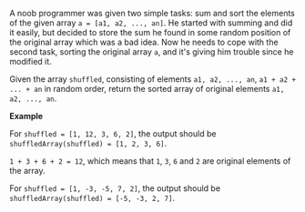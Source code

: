 A noob programmer was given two simple tasks: sum and sort the elements of the given array
`a = [a1, a2, ..., an]`. He started with summing and did it easily, but decided to store the sum he found in some random position of the original array which was a bad idea. Now he needs to cope with the second task, sorting the original array `a`, and it's giving him trouble since he modified it.

Given the array `shuffled`, consisting of elements `a1, a2, ..., an`, `a1 + a2 + ... + an` in random order, return the sorted array of original elements `a1, a2, ..., an`.

__Example__

For `shuffled = [1, 12, 3, 6, 2]`, the output should be<br>
`shuffledArray(shuffled) = [1, 2, 3, 6]`.

`1 + 3 + 6 + 2 = 12`, which means that `1`, `3`, `6` and `2` are original elements of the array.

For `shuffled = [1, -3, -5, 7, 2]`, the output should be<br>
`shuffledArray(shuffled) = [-5, -3, 2, 7]`.
